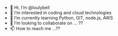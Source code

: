 - 👋 Hi, I’m @loulybell
- 👀 I’m interested in coding and cloud technologies
- 🌱 I’m currently learning Python, GIT, node.js, AWS
- 💞️ I’m looking to collaborate on ... ??
- 📫 How to reach me ...??

<!---
loulybell/loulybell is a ✨ special ✨ repository because its `README.md` (this file) appears on your GitHub profile.
You can click the Preview link to take a look at your changes.
--->
